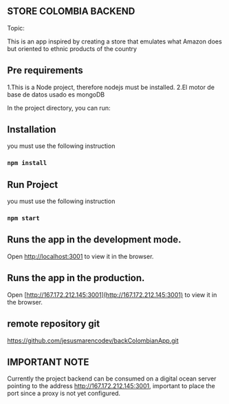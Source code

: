 ##  STORE COLOMBIA BACKEND
Topic: 

This is an app inspired by creating a store that emulates what Amazon does but oriented to ethnic products of the country


## Pre requirements
1.This is a Node project, therefore nodejs must be installed.
2.El motor de base de datos usado es mongoDB

In the project directory, you can run:

## Installation
you must use the following instruction
### `npm install`

## Run Project
you must use the following instruction
### `npm start`


## Runs the app in the development mode.<br />
Open [http://localhost:3001](http://localhost:3001) to view it in the browser.
## Runs the app in the production.<br />
Open [http://167.172.212.145:3001](http://167.172.212.145:3001) to view it in the browser.


##  remote repository git 
https://github.com/jesusmarencodev/backColombianApp.git


## IMPORTANT NOTE

Currently the project backend can be consumed on a digital ocean server pointing to the address http://167.172.212.145:3001,
important to place the port since a proxy is not yet configured.

